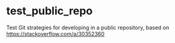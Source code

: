 # test_public_repo
Test Git strategies for developing in a public repository, based on https://stackoverflow.com/a/30352360
